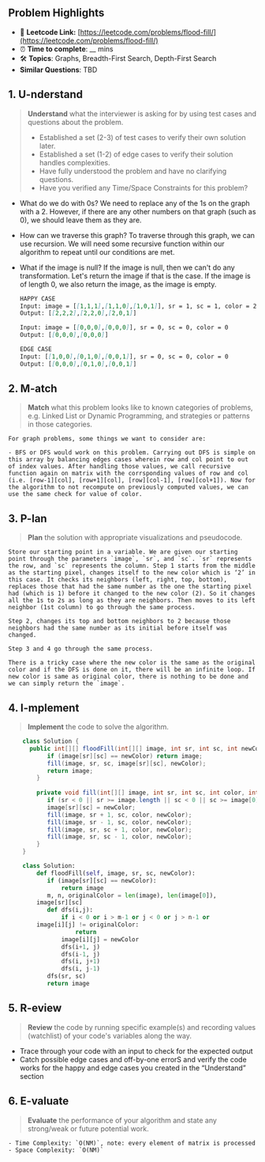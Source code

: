 ## Problem Highlights

* 🔗 **Leetcode Link:** [https://leetcode.com/problems/flood-fill/](https://leetcode.com/problems/flood-fill/)
* ⏰ **Time to complete**: __ mins
* 🛠️ **Topics**: Graphs, Breadth-First Search, Depth-First Search
* **Similar Questions**: TBD

## 1. **U-nderstand**

> **Understand** what the interviewer is asking for by using test cases and questions about the problem.
> 
> - Established a set (2-3) of test cases to verify their own solution later.
> - Established a set (1-2) of edge cases to verify their solution handles complexities.
> - Have fully understood the problem and have no clarifying questions.
> - Have you verified any Time/Space Constraints for this problem?

- What do we do with 0s?
We need to replace any of the 1s on the graph with a 2. However, if there are any other numbers on that graph (such as 0), we should leave them as they are.

- How can we traverse this graph?
To traverse through this graph, we can use recursion. We will need some recursive function within our algorithm to repeat until our conditions are met.

- What if the image is null?
If the image is null, then we can't do any transformation. Let's return the image if that is the case. If the image is of length 0, we also return the image, as the image is empty.
    
    ```markdown
    HAPPY CASE
    Input: image = [[1,1,1],[1,1,0],[1,0,1]], sr = 1, sc = 1, color = 2
    Output: [[2,2,2],[2,2,0],[2,0,1]]
    
    Input: image = [[0,0,0],[0,0,0]], sr = 0, sc = 0, color = 0
    Output: [[0,0,0],[0,0,0]]
    
    EDGE CASE
    Input: [[1,0,0],[0,1,0],[0,0,1]], sr = 0, sc = 0, color = 0
    Output: [[0,0,0],[0,1,0],[0,0,1]]
    ```
    
## 2. M-atch

> **Match** what this problem looks like to known categories of problems, e.g. Linked List or Dynamic Programming, and strategies or patterns in those categories.
    
    For graph problems, some things we want to consider are:
    
    - BFS or DFS would work on this problem. Carrying out DFS is simple on this array by balancing edges cases wherein row and col point to out of index values. After handling those values, we call recursive function again on matrix with the corrsponding values of row and col (i.e. [row-1][col], [row+1][col], [row][col-1], [row][col+1]). Now for the algorithm to not recompute on previously computed values, we can use the same check for value of color.


## 3. P-lan
    
> **Plan** the solution with appropriate visualizations and pseudocode.
    
    Store our starting point in a variable. We are given our starting point through the parameters `image`, `sr`, and `sc`. `sr` represents the row, and `sc` represents the column. Step 1 starts from the middle as the starting pixel, changes itself to the new color which is ‘2’ in this case. It checks its neighbors (left, right, top, bottom), replaces those that had the same number as the one the starting pixel had (which is 1) before it changed to the new color (2). So it changes all the 1s to 2s as long as they are neighbors. Then moves to its left neighbor (1st column) to go through the same process.
    
    Step 2, changes its top and bottom neighbors to 2 because those neighbors had the same number as its initial before itself was changed. 
    
    Step 3 and 4 go through the same process.
    
    There is a tricky case where the new color is the same as the original color and if the DFS is done on it, there will be an infinite loop. If new color is same as original color, there is nothing to be done and we can simply return the `image`.
    
## 4. I-mplement

> **Implement** the code to solve the algorithm.
    
```java
    class Solution {
      public int[][] floodFill(int[][] image, int sr, int sc, int newColor) {
    	   if (image[sr][sc] == newColor) return image;
    	   fill(image, sr, sc, image[sr][sc], newColor);
    	   return image;
    	}
    
    	private void fill(int[][] image, int sr, int sc, int color, int newColor) {
    	   if (sr < 0 || sr >= image.length || sc < 0 || sc >= image[0].length || image[sr][sc] != color) return;
    	   image[sr][sc] = newColor;
    	   fill(image, sr + 1, sc, color, newColor);
    	   fill(image, sr - 1, sc, color, newColor);
    	   fill(image, sr, sc + 1, color, newColor);
    	   fill(image, sr, sc - 1, color, newColor);
    	}
    }
```
    
```python
    class Solution:
        def floodFill(self, image, sr, sc, newColor):
    	   if (image[sr][sc] == newColor):
    	       return image
    	   m, n, originalColor = len(image), len(image[0]), 
    	image[sr][sc]
    	   def dfs(i,j):
    	       if i < 0 or i > m-1 or j < 0 or j > n-1 or 
    	image[i][j] != originalColor:
    	           return
    	       image[i][j] = newColor
    	       dfs(i+1, j)
    	       dfs(i-1, j)
    	       dfs(i, j+1)
    	       dfs(i, j-1)
    	   dfs(sr, sc)
    	   return image
```
    
## 5. R-eview
    
> **Review** the code by running specific example(s) and recording values (watchlist) of your code's variables along the way.

- Trace through your code with an input to check for the expected output
- Catch possible edge cases and off-by-one errorS and verify the code works for the happy and edge cases you created in the “Understand” section

    
## 6. E-valuate

> **Evaluate** the performance of your algorithm and state any strong/weak or future potential work.

    - Time Complexity: `O(NM)`, note: every element of matrix is processed
    - Space Complexity: `O(NM)`